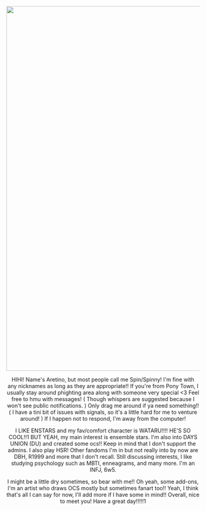 <p align="center">
  <img 
src="https://pbs.twimg.com/media/EYFwYyCWsAQHI7j?format=jpg&name=large" | width=950> 
</p>

<p align="center">
  HIHI! Name's Aretino, but most people call me Spin/Spinny! I'm fine with any nicknames as long as they are appropriate!! If you're from Pony Town, I usually stay around phighting area along with someone very special <3 Feel free to hmu with messages! ( Though whispers are suggested because I won't see public notifications. ) Only drag me around if ya need something!! ( I have a tini bit of issues with signals, so it's a little hard for me to venture around! ) If I happen not to respond, I'm away from the computer!
</p>
<p align="center">
  I LIKE ENSTARS and my fav/comfort character is WATARU!!!! HE'S SO COOL!!1 BUT YEAH, my main interest is ensemble stars. I'm also into DAYS UNION (DU) and created some ocs!! Keep in mind that I don't support the admins. I also play HSR! Other fandoms I'm in but not really into by now are DBH, R1999 and more that I don't recall.
  Still discussing interests, I like studying psychology such as MBTI, enneagrams, and many more. I'm an INFJ, 6w5. 
</p>
<p align="center">
  I might be a little dry sometimes, so bear with me!! Oh yeah, some add-ons, I'm an artist who draws OCS mostly but sometimes fanart too!! 
Yeah, I think that's all I can say for now, I'll add more if I have some in mind!! Overall, nice to meet you! Have a great day!!!!!1
